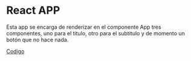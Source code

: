 # React APP

Esta app se encarga de renderizar en el componente App tres componentes, uno para el titulo, otro para el subtitulo y de momento un botón que no hace nada.

[Codigo](./src/App.js)
